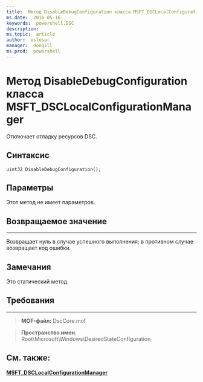 ```yaml
---
title:  Метод DisableDebugConfiguration класса MSFT_DSCLocalConfigurationManager
ms.date:  2016-05-16
keywords:  powershell,DSC
description:  
ms.topic:  article
author:  eslesar
manager:  dongill
ms.prod:  powershell
---
```


# Метод DisableDebugConfiguration класса MSFT_DSCLocalConfigurationManager

Отключает отладку ресурсов DSC.

Синтаксис
------

```mof
uint32 DisableDebugConfiguration();
```

Параметры
----------

Этот метод не имеет параметров.

## Возвращаемое значение
------------

Возвращает нуль в случае успешного выполнения; в противном случае возвращает код ошибки.

## Замечания

Это статический метод.

## Требования
------------
>**MOF-файл:** DscCore.mof

>**Пространство имен**: Root\Microsoft\Windows\DesiredStateConfiguration


## См. также:


[**MSFT_DSCLocalConfigurationManager**](msft-dsclocalconfigurationmanager.md)

 

 





<!--HONumber=May16_HO3-->


